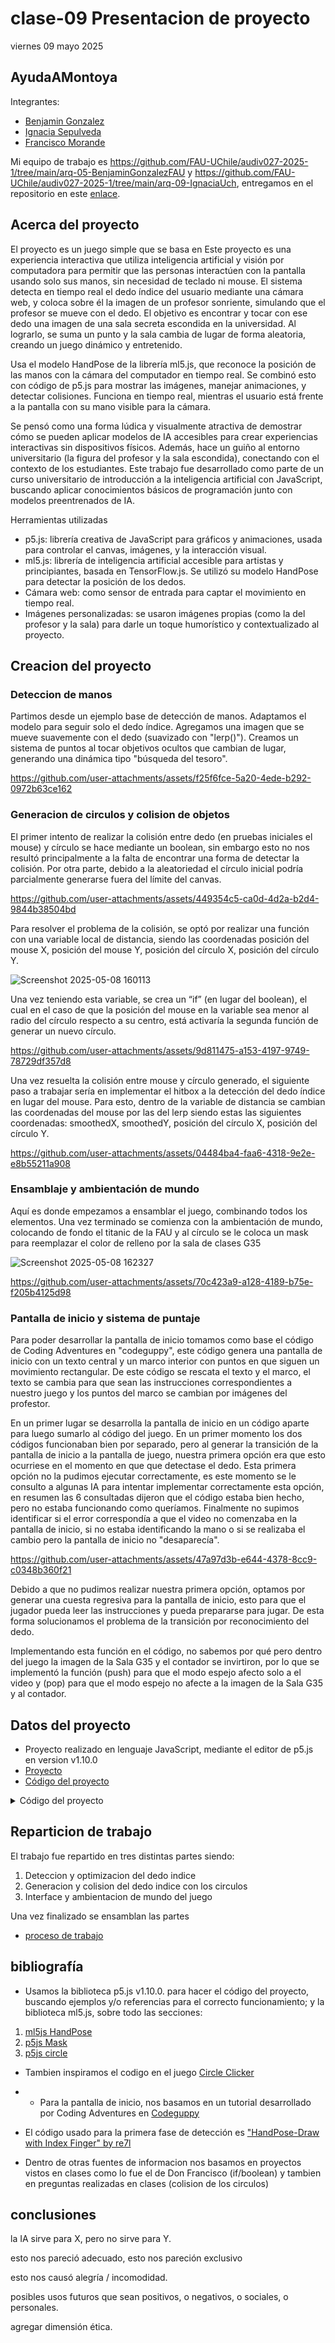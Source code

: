 # clase-09 Presentacion de proyecto

viernes 09 mayo 2025

## AyudaAMontoya

Integrantes:

* [Benjamin Gonzalez](https://github.com/FAU-UChile/audiv027-2025-1/tree/main/arq-05-BenjaminGonzalezFAU)
* [Ignacia Sepulveda](https://github.com/FAU-UChile/audiv027-2025-1/tree/main/arq-09-IgnaciaUch)
* [Francisco Morande](https://github.com/FAU-UChile/audiv027-2025-1/tree/main/arq-07-franciscomorande)


Mi equipo de trabajo es <https://github.com/FAU-UChile/audiv027-2025-1/tree/main/arq-05-BenjaminGonzalezFAU> y <https://github.com/FAU-UChile/audiv027-2025-1/tree/main/arq-09-IgnaciaUch>, entregamos en el repositorio en este [enlace](https://github.com/franciscomorande/audiv027-2025-1/tree/main/arq-07-franciscomorande/clase-09).


## Acerca del proyecto

El proyecto es un juego simple que se basa en 
Este proyecto es una experiencia interactiva que utiliza inteligencia artificial y visión por computadora para permitir que las personas interactúen con la pantalla usando solo sus manos, sin necesidad de teclado ni mouse. El sistema detecta en tiempo real el dedo índice del usuario mediante una cámara web, y coloca sobre él la imagen de un profesor sonriente, simulando que el profesor se mueve con el dedo. El objetivo es encontrar y tocar con ese dedo una imagen de una sala secreta escondida en la universidad. Al lograrlo, se suma un punto y la sala cambia de lugar de forma aleatoria, creando un juego dinámico y entretenido.

Usa el modelo HandPose de la librería ml5.js, que reconoce la posición de las manos con la cámara del computador en tiempo real. Se combinó esto con código de p5.js para mostrar las imágenes, manejar animaciones, y detectar colisiones. Funciona en tiempo real, mientras el usuario está frente a la pantalla con su mano visible para la cámara. 

Se pensó como una forma lúdica y visualmente atractiva de demostrar cómo se pueden aplicar modelos de IA accesibles para crear experiencias interactivas sin dispositivos físicos. Además, hace un guiño al entorno universitario (la figura del profesor y la sala escondida), conectando con el contexto de los estudiantes. Este trabajo fue desarrollado como parte de un curso universitario de introducción a la inteligencia artificial con JavaScript, buscando aplicar conocimientos básicos de programación junto con modelos preentrenados de IA.

Herramientas utilizadas
* p5.js: librería creativa de JavaScript para gráficos y animaciones, usada para controlar el canvas, imágenes, y la interacción visual.
* ml5.js: librería de inteligencia artificial accesible para artistas y principiantes, basada en TensorFlow.js. Se utilizó su modelo HandPose para detectar la posición de los dedos.
* Cámara web: como sensor de entrada para captar el movimiento en tiempo real.
* Imágenes personalizadas: se usaron imágenes propias (como la del profesor y la sala) para darle un toque humorístico y contextualizado al proyecto.

## Creacion del proyecto
### Deteccion de manos

Partimos desde un ejemplo base de detección de manos. Adaptamos el modelo para seguir solo el dedo índice. Agregamos una imagen que se mueve suavemente con el dedo (suavizado con "lerp()"). Creamos un sistema de puntos al tocar objetivos ocultos que cambian de lugar, generando una dinámica tipo "búsqueda del tesoro". 


https://github.com/user-attachments/assets/f25f6fce-5a20-4ede-b292-0972b63ce162


### Generacion de circulos y colision de objetos

El primer intento de realizar la colisión entre dedo (en pruebas iniciales el mouse) y círculo se hace mediante un boolean, sin embargo esto no nos resultó principalmente a la falta de encontrar una forma de detectar la colisión. Por otra parte, debido a la aleatoriedad el círculo inicial podría parcialmente generarse fuera del límite del canvas.



https://github.com/user-attachments/assets/449354c5-ca0d-4d2a-b2d4-9844b38504bd



Para resolver el problema de la colisión, se optó por realizar una función con una variable local de distancia, siendo las coordenadas posición del mouse X, posición del mouse Y, posición del círculo X, posición del círculo Y. 

![Screenshot 2025-05-08 160113](https://github.com/user-attachments/assets/2182f413-45ed-47cd-b9e9-a984d70642d2)


Una vez teniendo esta variable, se crea un “if” (en lugar del boolean), el cual en el caso de que la posición del mouse en la variable sea menor al radio del círculo respecto a su centro, está activaría la segunda función de generar un nuevo círculo.



https://github.com/user-attachments/assets/9d811475-a153-4197-9749-78729df357d8



Una vez resuelta la colisión entre mouse y círculo generado, el siguiente paso a trabajar sería en implementar el hitbox a la detección del dedo índice en lugar del mouse. Para esto, dentro de la variable de distancia se cambian las coordenadas del mouse por las del lerp siendo estas las siguientes coordenadas: smoothedX, smoothedY, posición del círculo X, posición del círculo Y. 



https://github.com/user-attachments/assets/04484ba4-faa6-4318-9e2e-e8b55211a908



### Ensamblaje y ambientación de mundo

Aquí es donde empezamos a ensamblar el juego, combinando todos los elementos. Una vez terminado se comienza con la ambientación de mundo, colocando de fondo el titanic de la FAU y al círculo se le coloca un mask para reemplazar el color de relleno por la sala de clases G35

![Screenshot 2025-05-08 162327](https://github.com/user-attachments/assets/be6744c2-aca8-4770-88a1-b6594abe440d)



https://github.com/user-attachments/assets/70c423a9-a128-4189-b75e-f205b4125d98



### Pantalla de inicio y sistema de puntaje

Para poder desarrollar la pantalla de inicio tomamos como base el código de Coding Adventures en "codeguppy", este código genera una pantalla de inicio con un texto central y un marco interior con puntos en que siguen un movimiento rectangular. De este código se rescata el texto y el marco, el texto se cambia para que sean las instrucciones correspondientes a nuestro juego y los puntos del marco se cambian por imágenes del profestor.


En un primer lugar se desarrolla la pantalla de inicio en un código aparte para luego sumarlo al código del juego. En un primer momento los dos códigos funcionaban bien por separado, pero al generar la transición de la pantalla de inicio a la pantalla de juego, nuestra primera opción era que esto ocurriese en el momento en que que detectase el dedo. Esta primera opción no la pudimos ejecutar correctamente, es este momento se le consulto a algunas IA para intentar implementar correctamente esta opción, en resumen las 6 consultadas dijeron que el código estaba bien hecho, pero no estaba funcionando como queríamos. Finalmente no supimos identificar si el error correspondía a que el video no comenzaba en la pantalla de inicio, si no estaba identificando la mano o si se realizaba el cambio pero la pantalla de inicio no "desaparecía". 


https://github.com/user-attachments/assets/47a97d3b-e644-4378-8cc9-c0348b360f21


Debido a que no pudimos realizar nuestra primera opción, optamos por generar una cuesta regresiva para la pantalla de inicio, esto para que el jugador pueda leer las instrucciones y pueda prepararse para jugar. De esta forma solucionamos el problema de la transición por reconocimiento del dedo. 


Implementando esta función en el código, no sabemos por qué pero dentro del juego la imagen de la Sala G35 y el contador se invirtiron, por lo que se implementó la función (push) para que el modo espejo afecto solo a el video y (pop) para que el modo espejo no afecte a la imagen de la Sala G35 y al contador. 









## Datos del proyecto

* Proyecto realizado en lenguaje JavaScript, mediante el editor de p5.js en version v1.10.0
* [Proyecto](https://editor.p5js.org/Ignacia/full/dxyMKBXck)
* [Código del proyecto](https://editor.p5js.org/Ignacia/sketches/dxyMKBXck)

<details>
<summary> Código del proyecto </summary>
    
    //Configuración del moviemiento de las imagenes en la pantalla de inicio by Coding Adventures
    let config = {
    x: 50,
    y: 50,
    //Eje de movimiento de los profes en la pantalla inicial
    w: 540,
    h: 370,
    //Cantidad de profes
    noBalls: 22,
    firstX: 0,
    //Velocidad de movimiento del profe
    speed: 2
    };

    //Imagen que reemplaza a las balls (inicio)
    let img;      
    //Imagen que sigue al dedo índice
    let dedoImg;     
    //Imagen objetivo en el juego
    let salaG35;     
    //Fondo durante el juego
    let titanic;     

    //Modelo base sacado de "Index Finger draw" by re71
    let handPose;
    let video;
    let hands = [];

    //Let brushes = []; //for the trace of the brush

    //Coordenadas suavizadas del dedo índice
    let smoothedX = 0;
    let smoothedY = 0;

    //Posicion del circulo
    let circleX, circleY;
    let circleRadius = 70;

    //Estado del juego
    let gameState = 'inicio'; 

    //Temporizador inicial
    let tiempoInicio;
    let tiempoRestante = 10; 
    let puntos = 0;

    function preload() {
    handPose = ml5.handPose();
    img = loadImage("profesonriendo.png"); 
    dedoImg = loadImage("profesonriendo.png");
    salaG35 = loadImage("salaG35.png"); 
    titanic = loadImage("titanic.png");
    }

    function setup() {
    createCanvas(640, 480);
    //Generar circulo
    generateNewCircle();
    //Generar captura de pantalla y ocultarla
    video = createCapture(VIDEO);
    video.size(640, 480);
    //Ocultamos video
    video.hide();

    //Comenzar a detectar los puntos de las manos
    handPose.detectStart(video, gotHands);

    // noStroke();
  
    //Detectar manos de forma periodica (cada 100 ms)
    setInterval(() => {
    handPose.detect(video, gotHands);
    }, 100);
  
    //Guardar tiempo de inicio *
    tiempoInicio = millis(); 
    }

    function gotHands(results) {
    hands = results;
    }

    function draw() {
    if (gameState === 'inicio') {
    mostrarPantallaInicio();

    let tiempoActual = millis();
    tiempoRestante = 10 - int((tiempoActual - tiempoInicio) / 1000);

    fill(255);
    textSize(15);
    textAlign(CENTER);
    text("El juego comenzará en: " + tiempoRestante, width / 2, height - 120);

    if (tiempoRestante <= 0) {
      gameState = 'juego';
    }
      }

    else if (gameState === 'juego') {
    jugar();
    }
    }


    //Modelo base de la pantalla de inicio de "codeguppy" by Coding Adventures
    //Pantalla de inicio

    function mostrarPantallaInicio() {
    background('black');

    update();
    display();

    fill("white");
    textSize(20);
    textAlign(CENTER, CENTER);
    text("Con tu dedo, ", width / 2, height / 2 + 10);
    text("Lleva a Montoya a la sala G35", width / 2, height / 2 + 40);
  
    fill("white");
    textSize(40);
    textAlign(CENTER, CENTER);
    text("Ayuda a Montoya", width / 2, height / 2 - 60);
    }

    function update() {
    let w = (config.w + config.h) * 2;
    config.firstX = (config.firstX + config.speed) % w;
    }

    //Cara profe 
    function display() {
    noStroke();
    for (let i = 0; i < config.noBalls; i++) {
    displayBall(i);
    }
    }

    function displayBall(noBall) {
    let space = (config.w + config.h) * 2 / config.noBalls;
    let ballX = config.firstX + noBall * space;
    let o = linearToRect(ballX, config.x, config.y, config.w, config.h);

    imageMode(CENTER);
    image(img, o.x, o.y, 60, 60);
    }

    //Trayectoria/Movimiento de la cara del profe
      function linearToRect(linearX, rectX, rectY, rectW, rectH) {
    let w = (rectW + rectH) * 2;
    linearX = linearX % w;

    if (linearX <= rectW)
    return { x: rectX + linearX, y: rectY };
    if (linearX <= rectW + rectH)
    return { x: rectX + rectW, y: rectY + linearX - rectW };
    if (linearX <= 2 * rectW + rectH)
    return { x: rectX + rectW - (linearX - rectH - rectW), y: rectY + rectH };
      return { x: rectX, y: rectY + rectH - (linearX - 2 * rectW - rectH) };
                }

    //Juego principal

    function jugar() {
    background(0);
    image(titanic, 320, 240, width, height);

    push(); //Modo espejo a la cámara **
    //Aplicar modo espejo a la cámara 
    translate(width, 0);
    scale(-1, 1);

    // image(video, 0, 0, width, height);
    // for (let everything of brushes) {
    //  fill(everything.c);
    //  circle(everything.x, everything.y, 20);
  
    //Comenzamos a detectar las manos
    if (hands.length > 0) {
    //Usamos solo la primera mano detectada
    let hand = hands[0];
    for (let keypoint of hand.keypoints) {
      //Buscamos el nombre "index_finger_tip" (ounta del dedo índice)
      if (keypoint.name === "index_finger_tip") {
        //Usamos "lerp" para suevizar el movimiento (evita saltos y vibraciones)
        smoothedX = lerp(smoothedX, keypoint.x, 0.2);
        smoothedY = lerp(smoothedY, keypoint.y, 0.2);

        //Imagen profesor encima
        imageMode(CENTER);
        image(dedoImg, smoothedX, smoothedY, 80, 80);
      }
    }
    }

    pop(); //Fin del modo espejo **

    //Sala G35 sin reflejo
    if (salaG35) {
    imageMode(CENTER);
    image(salaG35, circleX, circleY);
    }

    //=== DETECCIÓN DE COLISIÓN (calculada usando coordenadas reflejadas) === **
    //Como el dedo está en espejo, debemos reflejar smoothedX para comparar correctamente
    let mirroredX = width - smoothedX; //Reflejo horizontal
    // d = distancia del mouse al centro del circulo
    let d = dist(mirroredX, smoothedY, circleX, circleY);
    //Si la distancia del mouse al centro del circulo es menor que su radio, estonces se genera un nuevo circulo
    if (d < circleRadius) {
    puntos++;
    generateNewCircle();
    }

    //Puntuación dentro del juego
    fill("black");
    textSize(25);
    textAlign(LEFT, TOP);
    text("Puntos: " + puntos, 10, 10);
    }

    function generateNewCircle() {
    circleX = random(circleRadius, width - circleRadius);
    circleY = random(circleRadius, height - circleRadius);

    //Se crea un mask para el circulo
    let pgMask = createGraphics(circleRadius * 2, circleRadius * 2);
    pgMask.ellipse(circleRadius, circleRadius, circleRadius * 2);

    //La imagen toma el tamaño del circulo
    let imgCopy = salaG35.get();
        imgCopy.resize(circleRadius * 2, circleRadius * 2);
            imgCopy.mask(pgMask);

    //Se gusrda el mask
    salaG35 = imgCopy;
    }

</details>

## Reparticion de trabajo
El trabajo fue repartido en tres distintas partes siendo:
1. Deteccion y optimizacion del dedo indice
2. Generacion y colision del dedo indice con los circulos
3. Interface y ambientacion de mundo del juego

Una vez finalizado se ensamblan las partes

* [proceso de trabajo](https://www.youtube.com/shorts/E-5cLjuRhV4)
   
## bibliografía

* Usamos la biblioteca p5.js v1.10.0. para hacer el código del proyecto, buscando ejemplos y/o referencias para el correcto funcionamiento; y la biblioteca ml5.js, sobre todo las secciones:
1. [ml5js HandPose](https://docs.ml5js.org/#/reference/handpose)
2. [p5js Mask](https://p5js.org/reference/p5.Image/mask/)
3. [p5js circle](https://p5js.org/reference/p5/circle/)

* Tambien inspiramos el codigo en el juego [Circle Clicker](https://p5js.org/examples/games-circle-clicker/)
  
* * Para la pantalla de inicio, nos basamos en un tutorial desarrollado por Coding Adventures en [Codeguppy](https://codeguppy.com/code.html?QlkPptXLAzVpXxnR3Qy7)  

* El código usado para la primera fase de detección es ["HandPose-Draw with Index Finger" by re7l](https://editor.p5js.org/re7l/sketches/pd-SZ8lfA)
  
* Dentro de otras fuentes de informacion nos basamos en proyectos vistos en clases como lo fue el de Don Francisco (if/boolean) y tambien en preguntas realizadas en clases (colision de los circulos)

## conclusiones

la IA sirve para X, pero no sirve para Y.

esto nos pareció adecuado, esto nos pareción exclusivo

esto nos causó alegría / incomodidad.

posibles usos futuros que sean positivos, o negativos, o sociales, o personales.

agregar dimensión ética.
